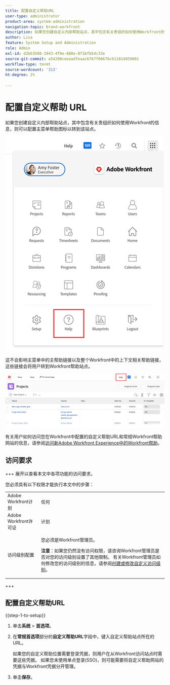 ```yaml
---
title: 配置自定义帮助URL
user-type: administrator
product-area: system-administration
navigation-topic: brand-workfront
description: 如果您创建自定义内部帮助站点，其中包含有关贵组织如何使用Workfront的信息，则可以配置主菜单帮助图标以转到该站点。 这不会影响主菜单中的主帮助链接以及整个Workfront中的上下文相关帮助链接，这些链接会将用户转到Workfront帮助站点。
author: Lisa
feature: System Setup and Administration
role: Admin
exl-id: d2b63508-1943-4f9e-888e-8f1bfb54c33e
source-git-commit: a54200ceeaadfeaac6767f06676cb11814959601
workflow-type: tm+mt
source-wordcount: '313'
ht-degree: 2%

---
```


# 配置自定义帮助 URL

如果您创建自定义内部帮助站点，其中包含有关贵组织如何使用Workfront的信息，则可以配置主菜单帮助图标以转到该站点。

![](assets/custom-help-button.png)

这不会影响主菜单中的主帮助链接以及整个Workfront中的上下文相关帮助链接，这些链接会将用户转到Workfront帮助站点。

![](assets/custom-help-url.png)

有关用户如何访问您在Workfront中配置的自定义帮助URL和常规Workfront帮助网站的信息，请参阅[访问新Adobe Workfront Experience中的Workfront帮助](/help/quicksilver/workfront-basics/navigate-workfront/workfront-navigation/access-workfront-help.md)。

## 访问要求

+++ 展开以查看本文中各项功能的访问要求。

您必须具有以下权限才能执行本文中的步骤：

<table style="table-layout:auto"> 
 <col> 
 <col> 
 <tbody> 
  <tr> 
   <td role="rowheader">Adobe Workfront计划</td> 
   <td>任何</td> 
  </tr> 
  <tr> 
   <td role="rowheader">Adobe Workfront许可证</td> 
   <td>计划</td> 
  </tr> 
  <tr> 
   <td role="rowheader">访问级别配置</td> 
   <td> <p>您必须是Workfront管理员。</p> <p><b>注意</b>：如果您仍然没有访问权限，请咨询Workfront管理员是否对您的访问级别设置了其他限制。 有关Workfront管理员如何修改您的访问级别的信息，请参阅<a href="../../../administration-and-setup/add-users/configure-and-grant-access/create-modify-access-levels.md" class="MCXref xref">创建或修改自定义访问级别</a>。</p> </td> 
  </tr> 
 </tbody> 
</table>

+++

## 配置自定义帮助URL

{{step-1-to-setup}}

1. 单击&#x200B;**系统** > **首选项**。
1. 在&#x200B;**常规首选项**&#x200B;部分的&#x200B;**自定义帮助URL**&#x200B;字段中，键入自定义帮助站点所在的URL。

   如果您的自定义帮助位置需要登录凭据，则用户在从Workfront访问站点时需要这些凭据。 如果您未使用单点登录(SSO)，则可能需要将自定义帮助网站的凭据与Workfront凭据分开管理。

1. 单击&#x200B;**保存**。
